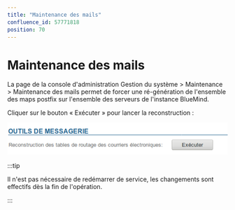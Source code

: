 ```yaml
---
title: "Maintenance des mails"
confluence_id: 57771818
position: 70
---
```

# Maintenance des mails


La page de la console d'administration Gestion du système > Maintenance > Maintenance des mails permet de forcer une ré-génération de l'ensemble des maps postfix sur l'ensemble des serveurs de l'instance BlueMind.

Cliquer sur le bouton « Exécuter » pour lancer la reconstruction :

![](../../attachments/57771818/57771820.png)


:::tip

Il n'est pas nécessaire de redémarrer de service, les changements sont effectifs dès la fin de l'opération.

:::

